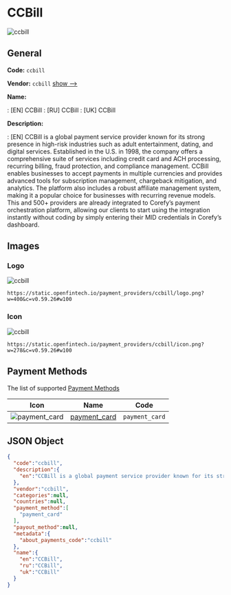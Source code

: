 
# CCBill 
![ccbill](https://static.openfintech.io/payment_providers/ccbill/logo.png?w=400&c=v0.59.26#w100)  

## General 
 
**Code:** `ccbill` 
 
**Vendor:** `ccbill` [show -->](/vendors/ccbill/) 
 
**Name:** 
 
:	[EN] CCBill 
:	[RU] CCBill 
:	[UK] CCBill 
 
**Description:** 
 
: [EN] CCBill is a global payment service provider known for its strong presence in high-risk industries such as adult entertainment, dating, and digital services. Established in the U.S. in 1998, the company offers a comprehensive suite of services including credit card and ACH processing, recurring billing, fraud protection, and compliance management. CCBill enables businesses to accept payments in multiple currencies and provides advanced tools for subscription management, chargeback mitigation, and analytics. The platform also includes a robust affiliate management system, making it a popular choice for businesses with recurring revenue models. This and 500+ providers are already integrated to Corefy’s payment orchestration platform, allowing our clients to start using the integration instantly without coding by simply entering their MID credentials in Corefy’s dashboard. 
 

## Images 

### Logo 
 
![ccbill](https://static.openfintech.io/payment_providers/ccbill/logo.png?w=400&c=v0.59.26#w100)  

```
https://static.openfintech.io/payment_providers/ccbill/logo.png?w=400&c=v0.59.26#w100
```  

### Icon 
 
![ccbill](https://static.openfintech.io/payment_providers/ccbill/icon.png?w=278&c=v0.59.26#w100)  

```
https://static.openfintech.io/payment_providers/ccbill/icon.png?w=278&c=v0.59.26#w100
```  

## Payment Methods 
 
The list of supported [Payment Methods](/payment-methods/) 

|Icon|Name|Code| 
|:---:|:---:|:---:| 
|![payment_card](https://static.openfintech.io/payment_methods/payment_card/icon.svg?w=278&c=v0.59.26#w100) |[payment_card](/payment-methods/payment_card/)|`payment_card`| 
 

## JSON Object 

```json
{
  "code":"ccbill",
  "description":{
    "en":"CCBill is a global payment service provider known for its strong presence in high-risk industries such as adult entertainment, dating, and digital services. Established in the U.S. in 1998, the company offers a comprehensive suite of services including credit card and ACH processing, recurring billing, fraud protection, and compliance management. CCBill enables businesses to accept payments in multiple currencies and provides advanced tools for subscription management, chargeback mitigation, and analytics. The platform also includes a robust affiliate management system, making it a popular choice for businesses with recurring revenue models. This and 500+ providers are already integrated to Corefy\u2019s payment orchestration platform, allowing our clients to start using the integration instantly without coding by simply entering their MID credentials in Corefy\u2019s dashboard."
  },
  "vendor":"ccbill",
  "categories":null,
  "countries":null,
  "payment_method":[
    "payment_card"
  ],
  "payout_method":null,
  "metadata":{
    "about_payments_code":"ccbill"
  },
  "name":{
    "en":"CCBill",
    "ru":"CCBill",
    "uk":"CCBill"
  }
}
```  
